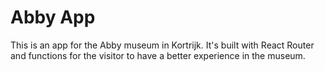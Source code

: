 # Abby App
This is an app for the Abby museum in Kortrijk. It's built with React Router and functions for the visitor to have a better experience in the museum.